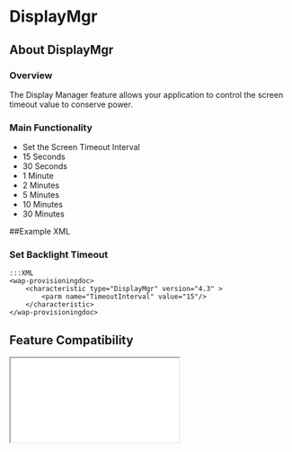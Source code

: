 # DisplayMgr

## About DisplayMgr

### Overview

The Display Manager feature allows your application to control the screen timeout value to conserve power.

### Main Functionality

* Set the Screen Timeout Interval
 * 15 Seconds 
 * 30 Seconds
 * 1 Minute
 * 2 Minutes
 * 5 Minutes
 * 10 Minutes
 * 30 Minutes

##Example XML
### Set Backlight Timeout

    :::XML
    <wap-provisioningdoc>
        <characteristic type="DisplayMgr" version="4.3" >
            <parm name="TimeoutInterval" value="15"/>
        </characteristic>
    </wap-provisioningdoc>


## Feature Compatibility

<iframe src="compare.html#mx=4.3&csp=DisplayMgr&os=JB&embed=true"></iframe> 